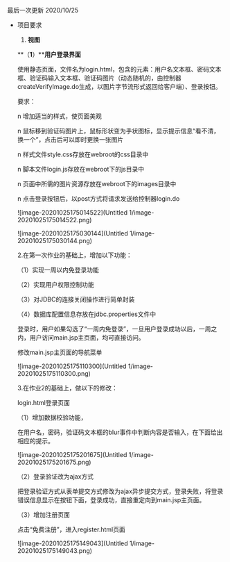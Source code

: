 
最后一次更新 2020/10/25

- 项目要求

  1. **视图**

  **（****1****）****用户登录界面**

  使用静态页面，文件名为login.html，包含的元素：用户名文本框、密码文本框、验证码输入文本框、验证码图片（动态随机的，由控制器createVerifyImage.do生成，以图片字节流形式返回给客户端）、登录按钮。

  要求：

  n 增加适当的样式，使页面美观

  n 鼠标移到验证码图片上，鼠标形状变为手状图标，显示提示信息“看不清，换一个”，点击后可以即时更换一张图片

  n 样式文件style.css存放在webroot的css目录中

  n 脚本文件login.js存放在webroot下的js目录中

  n 页面中所需的图片资源存放在webroot下的images目录中

  n 点击登录按钮后，以post方式将请求发送给控制器login.do

  ![image-20201025175014522](Untitled 1/image-20201025175014522.png)

  ![image-20201025175030144](Untitled 1/image-20201025175030144.png)

  2.在第一次作业的基础上，增加以下功能：

  （1）实现一周以内免登录功能

  （2）实现用户权限控制功能

  （3）对JDBC的连接关闭操作进行简单封装

  （4）数据库配置信息存放在jdbc.properties文件中

  登录时，用户如果勾选了“一周内免登录”，一旦用户登录成功以后，一周之内，用户访问main.jsp主页面，均可直接访问。

  修改main.jsp主页面的导航菜单

  ![image-20201025175110300](Untitled 1/image-20201025175110300.png)

  3.在作业2的基础上，做以下的修改：

  login.html登录页面

  （1）增加数据校验功能，

  在用户名，密码，验证码文本框的blur事件中判断内容是否输入，在下面给出相应的提示。

  ![image-20201025175201675](Untitled 1/image-20201025175201675.png)

  （2）登录验证改为ajax方式

  把登录验证方式从表单提交方式修改为ajax异步提交方式，登录失败，将登录错误信息显示在按钮下面，登录成功，直接重定向到main.jsp主页面。

  （3）增加注册页面

  点击“免费注册”，进入register.html页面

  ![image-20201025175149043](Untitled 1/image-20201025175149043.png)

